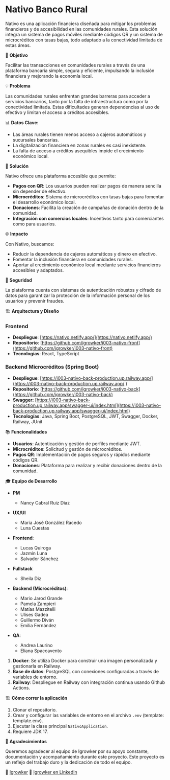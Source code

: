 # Nativo Banco Rural

Nativo es una aplicación financiera diseñada para mitigar los problemas financieros y de accesibilidad en las comunidades rurales. Esta solución integra un sistema de pagos móviles mediante códigos QR y un sistema de microcréditos con tasas bajas, todo adaptado a la conectividad limitada de estas áreas.

🚀 **Objetivo**

Facilitar las transacciones en comunidades rurales a través de una plataforma bancaria simple, segura y eficiente, impulsando la inclusión financiera y mejorando la economía local.

💡 **Problema**

Las comunidades rurales enfrentan grandes barreras para acceder a servicios bancarios, tanto por la falta de infraestructura como por la conectividad limitada. Estas dificultades generan dependencias al uso de efectivo y limitan el acceso a créditos accesibles.

📊 **Datos Clave:**

- Las áreas rurales tienen menos acceso a cajeros automáticos y sucursales bancarias.
- La digitalización financiera en zonas rurales es casi inexistente.
- La falta de acceso a créditos asequibles impide el crecimiento económico local.

🔧 **Solución**

Nativo ofrece una plataforma accesible que permite:
- **Pagos con QR**: Los usuarios pueden realizar pagos de manera sencilla sin depender de efectivo.
- **Microcréditos**: Sistema de microcréditos con tasas bajas para fomentar el desarrollo económico local.
- **Donaciones**: Facilita la creación de campañas de donación dentro de la comunidad.
- **Integración con comercios locales**: Incentivos tanto para comerciantes como para usuarios.

🌐 **Impacto**

Con Nativo, buscamos:
- Reducir la dependencia de cajeros automáticos y dinero en efectivo.
- Fomentar la inclusión financiera en comunidades rurales.
- Aportar al crecimiento económico local mediante servicios financieros accesibles y adaptados.

🔐 **Seguridad**

La plataforma cuenta con sistemas de autenticación robustos y cifrado de datos para garantizar la protección de la información personal de los usuarios y prevenir fraudes.

🏗️ **Arquitectura y Diseño**

### Frontend
- **Despliegue**: [https://nativo.netlify.app/](https://nativo.netlify.app/)
- **Repositorio**: [https://github.com/igrowker/i003-nativo-front](https://github.com/igrowker/i003-nativo-front)
- **Tecnologías**: React, TypeScript

### Backend Microcréditos (Spring Boot)
- **Despliegue**: [https://i003-nativo-back-production.up.railway.app/](https://i003-nativo-back-production.up.railway.app/ )
- **Repositorio**: [https://github.com/igrowker/i003-nativo-back](https://github.com/igrowker/i003-nativo-back)
- **Swagger:** [https://i003-nativo-back-production.up.railway.app/swagger-ui/index.html](https://i003-nativo-back-production.up.railway.app/swagger-ui/index.html)
- **Tecnologías**: Java, Spring Boot, PostgreSQL, JWT, Swagger, Docker, Railway, JUnit

📚 **Funcionalidades**

- **Usuarios**: Autenticación y gestión de perfiles mediante JWT.
- **Microcréditos**: Solicitud y gestión de microcréditos.
- **Pagos QR**: Implementación de pagos seguros y rápidos mediante códigos QR.
- **Donaciones**: Plataforma para realizar y recibir donaciones dentro de la comunidad.

🎓 **Equipo de Desarrollo**

- **PM**
  - Nancy Cabral Ruiz Diaz

- **UX/UI**
  - María José González Racedo
  - Luna Cuestas
       
- **Frontend**: 
  - Lucas Quiroga
  - Jazmín Luna
  - Salvador Sánchez

- **Fullstack**
  - Sheila Diz 

- **Backend (Microcréditos)**: 
  - Mario Jarod Grande
  - Pamela Zampieri
  - Matías Mazzitelli
  - Ulises Gadea
  - Guillermo Diván
  - Emilia Fernández

- **QA**:
  - Andrea Laurino
  - Eliana Spaccavento


1. **Docker**: Se utiliza Docker para construir una imagen personalizada y gestionarla en Railway.
2. **Base de datos**: PostgreSQL con conexiones configuradas a través de variables de entorno.
3. **Railway**: Despliegue en Railway con integración continua usando Github Actions.

🏗️ **Cómo correr la aplicación**

1. Clonar el repositorio.
2. Crear y configurar las variables de entorno en el archivo `.env` (template: template.env).
3. Ejecutar la clase principal `NativoApplication`.
4. Requiere JDK 17.

🎉 **Agradecimientos**

Queremos agradecer al equipo de Igrowker por su apoyo constante, documentación y acompañamiento durante este proyecto. Este proyecto es un reflejo del trabajo duro y la dedicación de todo el equipo.

🚀 [Igrowker](https://igrowker.com/)
🚀 [Igrowker en LinkedIn](https://www.linkedin.com/company/igrowker/)
